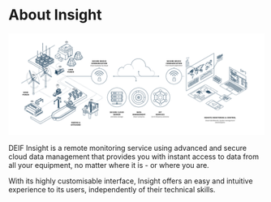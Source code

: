 # About Insight

![](../.gitbook/assets/image%20%2815%29.png)

DEIF Insight is a remote monitoring service using advanced and secure cloud data management that provides you with instant access to data from all your equipment, no matter where it is - or where you are.

With its highly customisable interface, Insight offers an easy and intuitive experience to its users, independently of their technical skills.




